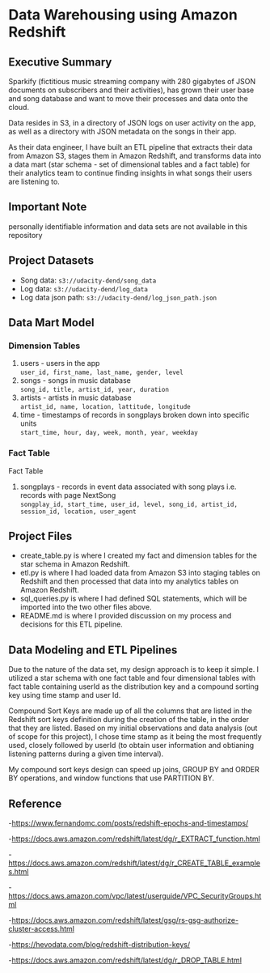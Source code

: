 # Data Warehousing using Amazon Redshift

## Executive Summary

Sparkify (fictitious music streaming company with 280 gigabytes of JSON documents on subscribers and their activities), has grown their user base and song database and want to move their processes and data onto the cloud. 

Data resides in S3, in a directory of JSON logs on user activity on the app, as well as a directory with JSON metadata on the songs in their app.

As their data engineer, I have built an ETL pipeline that extracts their data from Amazon S3, stages them in Amazon Redshift, and transforms data into a data mart (star schema - set of dimensional tables and a fact table) for their analytics team to continue finding insights in what songs their users are listening to. 

## Important Note

personally identifiable information and data sets are not available in this repository

## Project Datasets

- Song data: `s3://udacity-dend/song_data` <br>
- Log data: `s3://udacity-dend/log_data` <br>
- Log data json path: `s3://udacity-dend/log_json_path.json`

## Data Mart Model

### Dimension Tables
1. users - users in the app <br>
    `user_id, first_name, last_name, gender, level`
2. songs - songs in music database <br>
    `song_id, title, artist_id, year, duration`
3. artists - artists in music database <br>
    `artist_id, name, location, lattitude, longitude`
4. time - timestamps of records in songplays broken down into specific units <br>
    `start_time, hour, day, week, month, year, weekday`

### Fact Table
Fact Table
1. songplays - records in event data associated with song plays i.e. records with page NextSong <br>
    `songplay_id, start_time, user_id, level, song_id, artist_id, session_id, location, user_agent`

## Project Files

- create_table.py is where I created my fact and dimension tables for the star schema in Amazon Redshift.
- etl.py is where I had loaded data from Amazon S3 into staging tables on Redshift and then processed that data into my  analytics tables on Amazon Redshift.
- sql_queries.py is where I had defined SQL statements, which will be imported into the two other files above.
- README.md is where I provided discussion on my process and decisions for this ETL pipeline.

## Data Modeling and ETL Pipelines 

Due to the nature of the data set, my design approach is to keep it simple. I utilized a star schema with one fact table and four dimensional tables with fact table containing userId as the distribution key and a compound sorting key using time stamp and user Id.

Compound Sort Keys are made up of all the columns that are listed in the Redshift sort keys definition during the creation of the table, in the order that they are listed. Based on my initial observations and data analysis (out of scope for this project), I chose time stamp as it being the most frequently used, closely followed by userId (to obtain user information and obtianing listening patterns during a given time interval).

My compound sort keys design can speed up joins, GROUP BY and ORDER BY operations, and window functions that use PARTITION BY.

## Reference

-https://www.fernandomc.com/posts/redshift-epochs-and-timestamps/

-https://docs.aws.amazon.com/redshift/latest/dg/r_EXTRACT_function.html

-https://docs.aws.amazon.com/redshift/latest/dg/r_CREATE_TABLE_examples.html

-https://docs.aws.amazon.com/vpc/latest/userguide/VPC_SecurityGroups.html

-https://docs.aws.amazon.com/redshift/latest/gsg/rs-gsg-authorize-cluster-access.html

-https://hevodata.com/blog/redshift-distribution-keys/

-https://docs.aws.amazon.com/redshift/latest/dg/r_DROP_TABLE.html
